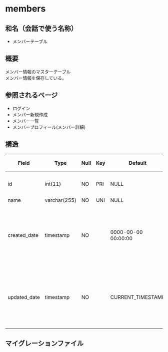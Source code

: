 # members

## 和名（会話で使う名称）
 - メンバーテーブル
 
## 概要

メンバー情報のマスターテーブル<br>
メンバー情報を保存している。

## 参照されるページ
 - ログイン
 - メンバー新規作成
 - メンバー一覧
 - メンバープロフィール(メンバー詳細)

## 構造

| Field | Type | Null | Key | Default | Extra | 内容 |
| --- | --- | --- | --- | --- | --- | --- |
| id                  | int(11)     | NO | PRI | NULL                | auto_increment              |主キー|
| name                | varchar(255)| NO | UNI | NULL                |                             ||
| created_date       | timestamp   | NO |     | 0000-00-00 00:00:00 |                             |レコード作成日付|
| updated_date         | timestamp   | NO |     | CURRENT_TIMESTAMP   | on update CURRENT_TIMESTAMP |レコード更新日付|
 

## マイグレーションファイル

